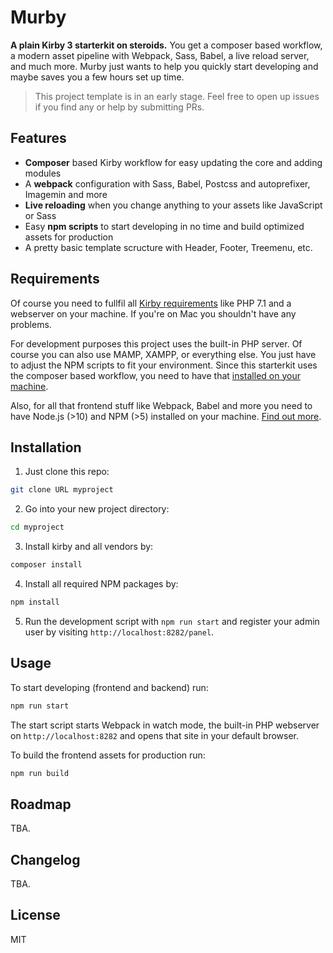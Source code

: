 # Murby

**A plain Kirby 3 starterkit on steroids.** You get a composer based workflow, a modern asset pipeline with Webpack, Sass, Babel, a live reload server, and much more. Murby just wants to help you quickly start developing and maybe saves you a few hours set up time.

> This project template is in an early stage. Feel free to open up issues if you find any or help by submitting PRs.

## Features

-   **Composer** based Kirby workflow for easy updating the core and adding modules
-   A **webpack** configuration with Sass, Babel, Postcss and autoprefixer, Imagemin and more
-   **Live reloading** when you change anything to your assets like JavaScript or Sass
-   Easy **npm scripts** to start developing in no time and build optimized assets for production
-   A pretty basic template scructure with Header, Footer, Treemenu, etc.

## Requirements

Of course you need to fullfil all [Kirby requirements](https://getkirby.com/docs/guide/quickstart#requirements) like PHP 7.1 and a webserver on your machine. If you're on Mac you shouldn't have any problems.

For development purposes this project uses the built-in PHP server. Of course you can also use MAMP, XAMPP, or everything else. You just have to adjust the NPM scripts to fit your environment. Since this starterkit uses the composer based workflow, you need to have that [installed on your machine](https://getcomposer.org/doc/00-intro.md).

Also, for all that frontend stuff like Webpack, Babel and more you need to have Node.js (>10) and NPM (>5) installed on your machine. [Find out more](https://www.npmjs.com/get-npm).

## Installation

1. Just clone this repo:

```bash
git clone URL myproject
```

2. Go into your new project directory:

```bash
cd myproject
```

3. Install kirby and all vendors by:

```bash
composer install
```

4. Install all required NPM packages by:

```bash
npm install
```

5. Run the development script with `npm run start` and register your admin user by visiting `http://localhost:8282/panel`.

## Usage

To start developing (frontend and backend) run:

```bash
npm run start
```

The start script starts Webpack in watch mode, the built-in PHP webserver on `http://localhost:8282` and opens that site in your default browser.

To build the frontend assets for production run:

```bash
npm run build
```

## Roadmap

TBA.

## Changelog

TBA.

## License

MIT
